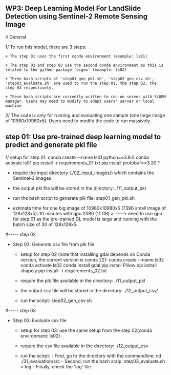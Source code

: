 ## WP3: Deep Learning Model For LandSlide Detection using Sentinel-2 Remote Sensing Image

I/ General

1/ To run this model, there are 3 steps:

    + The step 01 uses the first conda environment (example: ls01)
    
    + The step 02 and step 03 use the second conda environment as this is related to the python package 'osgeo' (example: ls02)
    
    + Three bash scripts of 'step01_gen_pkl.sh', 'step02_gen_csv.sh', 'step03_evaluate.sh' are used to run the step 01, the step 02, the step 03 respectively.
    
    + These bash scripts are currently written to run on server with SLURM manager. Users may need to modify to adapt users' server or local machine


2/ The code is only for running and evaluating one sample (one large image of 10980x10980x5). Users need to modify the code to run massively.


## step 01: Use pre-trained deep learning model to predict and generate pkl file
  1/ setup for step 01:
     conda create --name ls01 python==3.8.0
     conda activate ls01
     pip install -r requirements_01.txt
     pip install protobuf==3.20.*

  - require the input directory (./02_input_images/) which contains the Sentinel-2 images

  - the output pkl file will be stored in the directory:  ./11_output_pkl

  - run the bash script to generate plk file:  step01_gen_pkl.sh

  - estimate time for one big image of 10980x10980x5 (7396 small image of 128x128x5): 10 minutes with gpu 2080 (11 GB) a
    ---> need to use gpu for step 01 as the pre-trained DL model is large and running with the batch size of 30 of 128x128x5.

#----- step 02
+ Step 02: Generate csv file from plk file
  - setup for step 02 (note that installing gdal depends on Conda version, the current version is conda 22):
     conda create --name ls02
     conda activate ls02
     conda install gdal
     pip install Pillow
     pip install shapely
     pip install -r requirements_02.txt


  - require the plk file available in the directory: ./11_output_pkl

  - the output csv file will be stored in the directory: ./12_output_csv/

  - run the scirpt: step02_gen_csv.sh

#----- step 03
+ Step 03: Evaluate csv file
  - setup for step 03: use the same setup from the step 02(conda environment: ls02)

  - require the csv file available in the directory: ./12_output_csv

  - run the scirpt:
        - First, go to the directory with the commandline: cd ./31_evaluation/src
        - Second, run the bash scrip:  step03_evaluate.sh  > log
        - Finally, check the 'log' file


